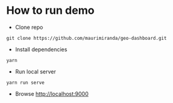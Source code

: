 # How to run demo

* Clone repo
```
git clone https://github.com/maurimiranda/geo-dashboard.git
```
* Install dependencies
```
yarn
```
* Run local server
```
yarn run serve
```
* Browse [http://localhost:9000](http://localhost:9000)
